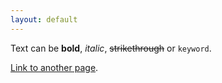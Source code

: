 ```yaml
---
layout: default
---
```


Text can be **bold**, _italic_, ~~strikethrough~~ or `keyword`.

[Link to another page](https://t.me/joinchat/Fkuw3BZnGs0qG9YoB5nf6w).
